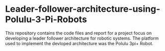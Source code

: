 # Leader-follower-architecture-using-Polulu-3-Pi-Robots
This repository contains the code files and report for a project focus on developing a leader follower architecture for robotic systems. The platform used to implement the devloped  architecture was the Polulu 3pi+ Robot.
